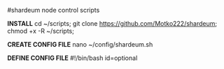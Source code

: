 #shardeum node control scripts

**INSTALL**
cd ~/scripts;
git clone https://github.com/Motko222/shardeum;
chmod +x -R ~/scripts;

**CREATE CONFIG FILE**
nano ~/config/shardeum.sh

**DEFINE CONFIG FILE**
#!/bin/bash
id=optional

 
